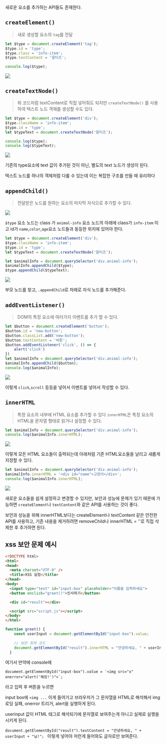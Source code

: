 새로운 요소를 추가하는 API들도 존재한다.

## `createElement()`
> 새로 생성할 요소의 `tag`를 전달

```js
let $type = document.createElement('tag');
$type.id = 'type';
$type.class = 'info-item';
$type.textContent = '말티즈';

console.log($type);
```
![](https://i.imgur.com/kdE2PI1.png)

## `createTextNode()`
> 위 코드처럼 textContent로 직접 넣어줘도 되지만
> `createTextNode()` 를 사용하여 텍스트 노드 객체를 생성할 수도 있다.

```js
let $type = document.createElement('div');
$type.className = 'info-item';
$type.id = 'type';
let $typeText = document.createTextNode('말티즈');

console.log($type);
console.log($typeText);
```
![](https://i.imgur.com/GUk7ag8.png)

기존의 type요소에 text 값이 추가된 것이 아닌, 별도의 text 노드가 생성이 된다.

텍스트 노드를 하나의 객체처럼 다룰 수 있는데 이는 복잡한 구조를 만들 때 유리하다

## `appendChild()`
> 전달받은 노드를 원하는 요소의 마지막 자식으로 추가할 수 있다.

![](https://i.imgur.com/tivT0Pp.png)

`$type` 요소 노드는 class 가 `animal-info` 요소 노드의 아래에 class가 `info-item` 이고 id가 `name`,`color`,`age`요소 노드들과 동등한 위치에 있어야 한다.

```js
let $type = document.createElement('div');
$type.className = 'info-item';
$type.id = 'type';
let $typeText = document.createTextNode('말티즈');

let $animalInfo = document.querySelector('div.animal-info');
$animalInfo.appendChild($type);
$type.appendChild($typeText);

```
![](https://i.imgur.com/gZob9RF.png)

부모 노드를 찾고, `.appendChild`로 차례로 자식 노드를 추가해준다.

## `addEventListener()`
> DOM의 특정 요소에 여러가지 이벤트를 추가 할 수 있다.

```js
let $button = document.createElement('button');
$button.id = 'new-button';
$button.classList.add('new-button');
$button.textContent = '버튼';
$button.addEventListener('click', () => {
    alert('click')
})
let $animalInfo = document.querySelector('div.animal-info');
$animalInfo.appendChild($button);
console.log($animalInfo);

```
![](https://i.imgur.com/cJDeic1.png)

이렇게 `click`,`scroll` 등등을 넣어서 이벤트를 넣어서 작성할 수 있다.

## `innerHTML`
> 특정 요소의 내부에 HTML 요소를 추가할 수 있다
> `innerHTML`은 특정 요소의 HTML을 문자열 형태로 읽거나 설정할 수 있다.

```js
let $animalInfo = document.querySelector('div.animal-info');
console.log($animalInfo.innerHTML);
```
![](https://i.imgur.com/Kgu9Qju.png)

이렇게 모든 HTML 요소들이 출력되는데 아래처럼 기존 HTML요소들을 날리고 새롭게 지정할 수 있다.
```js
let $animalInfo = document.querySelector('div.animal-info');
$animalInfo.innerHTML = '<div id="name">고양이</div>';
console.log($animalInfo.innerHTML);
```
![](https://i.imgur.com/RoeuPj1.png)

새로운 요소들을 쉽게 설정하고 변경할 수 있지만, 보안과 성능에 문제가 있기 때문에 가능하면 `createElement`나 `textContent`와 같은 API를 사용하는 것이 좋다.

보안과 성능을 위해 innerHTML보다는 createElement나 textContent 같은 안전한 API를 사용하고, 기존 내용을 제거하려면 removeChild나 innerHTML = ''로 직접 삭제한 후 추가하면 된다.

## xss 보안 문제 예시
```html
<!DOCTYPE html>
<html>
<head>
  <meta charset="UTF-8" />
  <title>XSS 실험</title>
</head>
<body>
  <input type="text" id="input-box" placeholder="이름을 입력하세요">
  <button onclick="greet()">인사하기</button>

  <div id="result"></div>

  <script src="script.js"></script>
</body>
</html>
```

```js
function greet() {
    const userInput = document.getElementById("input-box").value;
  
    // 보안 취약 코드
    document.getElementById("result").innerHTML = "안녕하세요, " + userInput + "님!";
  }
```

여기서 만약에 console에
```
document.getElementById("input-box").value = `<img src="x" onerror="alert('해킹!')">`;
```

라고 입력 후 버튼을 누르면

input box에 `<img ...` 이게 들어가고 브라우저가 그 문자열을 HTML로 해석해서 img 로딩 실패, onerror 트리거, alert을 실행하게 된다.

userinput 값이 HTML 태그로 해석되기에 문자열로 보여주는게 아니고 실제로 실행을 시키게 된다.

`document.getElementById("result").textContent = "안녕하세요, " + userInput + "님!";
`
이렇게 넣어야 저런게 들어와도 글자로만 보여준다.


